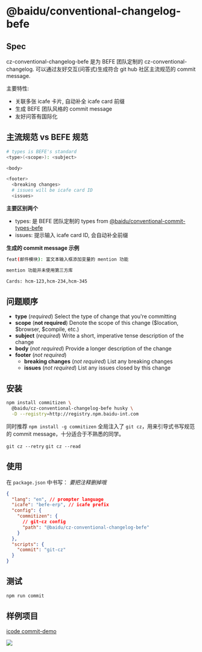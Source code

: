 # @baidu/conventional-changelog-befe

## Spec

cz-conventional-changelog-befe 是为 BEFE 团队定制的 cz-conventional-changelog.
可以通过友好交互(问答式)生成符合 git hub 社区主流规范的 commit message.

主要特性:

- 关联多张 icafe 卡片, 自动补全 icafe card 前缀
- 生成 BEFE 团队风格的 commit message
- 友好问答有国际化

## 主流规范 vs BEFE 规范

```bash
# types is BEFE's standard
<type>(<scope>): <subject>

<body>

<footer>
  <breaking changes>
  # issues will be icafe card ID
  <issues>
```

**主要区别两个**

- types: 是 BEFE 团队定制的 types from [@baidu/conventional-commit-types-befe](http://gitlab.baidu.com/be-fe/conventional-commit-types-befe)
- issues: 提示输入 icafe card ID, 会自动补全前缀

**生成的 commit message 示例**

```bash
feat(邮件模块): 富文本输入框添加变量的 mention 功能

mention 功能并未使用第三方库

Cards: hcm-123,hcm-234,hcm-345
```

## 问题顺序

- **type** (_required_)
  Select the type of change that you're committing
- **scope** (**not required**)
  Denote the scope of this change ($location, $browser, $compile, etc.)
- **subject** (_required_)
  Write a short, imperative tense description of the change
- **body** (_not required_)
  Provide a longer description of the change
- **footer** (_not required_)
  - **breaking changes** (_not required_)
    List any breaking changes
  - **issues** (_not required_)
    List any issues closed by this change

## 安装

```bash
npm install commitizen \
  @baidu/cz-conventional-changelog-befe husky \
  -D --registry=http://registry.npm.baidu-int.com
```

同时推荐 `npm install -g commitizen`
全局注入了 `git cz`，用来引导式书写规范的 commit message，十分适合于不熟悉的同学。

`git cz --retry`
`git cz --read`

## 使用

在 `package.json` 中书写：
_要把注释删掉哦_

```json
{
  "lang": "en", // prompter language
  "icafe": "befe-erp", // icafe prefix
  "config": {
    "commitizen": {
      // git-cz config
      "path": "@baidu/cz-conventional-changelog-befe"
    }
  },
  "scripts": {
    "commit": "git-cz"
  }
}
```

## 测试

```bash
npm run commit
```

## 样例项目

[icode commit-demo](http://icode.baidu.com/repos/baidu/personal-code/commit-demo)

![](http://pik.internal.baidu.com/2018/08/28/3bc2ed84279fec04149e9bf3adc013c2.png)
